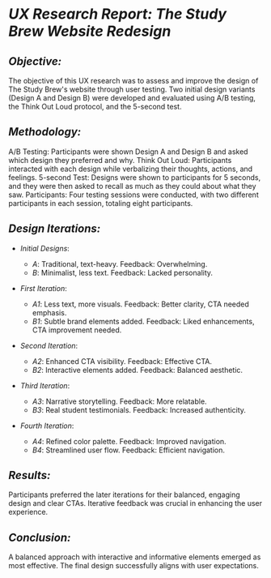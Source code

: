 # *UX Research Report: The Study Brew Website Redesign*

## *Objective:*
The objective of this UX research was to assess and improve the design of The Study Brew's website through user testing. Two initial design variants (Design A and Design B) were developed and evaluated using A/B testing, the Think Out Loud protocol, and the 5-second test.

## *Methodology:*
A/B Testing: Participants were shown Design A and Design B and asked which design they preferred and why.
Think Out Loud: Participants interacted with each design while verbalizing their thoughts, actions, and feelings.
5-second Test: Designs were shown to participants for 5 seconds, and they were then asked to recall as much as they could about what they saw.
Participants: Four testing sessions were conducted, with two different participants in each session, totaling eight participants.

## *Design Iterations:*
- *Initial Designs*:
  - *A*: Traditional, text-heavy. Feedback: Overwhelming.
  - *B*: Minimalist, less text. Feedback: Lacked personality.

- *First Iteration*:
  - *A1*: Less text, more visuals. Feedback: Better clarity, CTA needed emphasis.
  - *B1*: Subtle brand elements added. Feedback: Liked enhancements, CTA improvement needed.

- *Second Iteration*:
  - *A2*: Enhanced CTA visibility. Feedback: Effective CTA.
  - *B2*: Interactive elements added. Feedback: Balanced aesthetic.

- *Third Iteration*:
  - *A3*: Narrative storytelling. Feedback: More relatable.
  - *B3*: Real student testimonials. Feedback: Increased authenticity.

- *Fourth Iteration*:
  - *A4*: Refined color palette. Feedback: Improved navigation.
  - *B4*: Streamlined user flow. Feedback: Efficient navigation.

## *Results:*
Participants preferred the later iterations for their balanced, engaging design and clear CTAs. Iterative feedback was crucial in enhancing the user experience.

## *Conclusion:*
A balanced approach with interactive and informative elements emerged as most effective. The final design successfully aligns with user expectations.